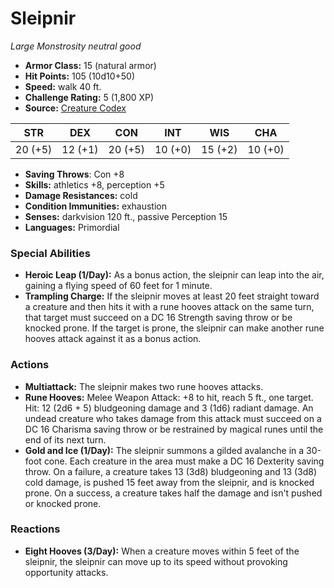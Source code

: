 # Sleipnir

*Large* *Monstrosity* *neutral good*

- **Armor Class:** 15 (natural armor)
- **Hit Points:** 105 (10d10+50)
- **Speed:** walk 40 ft.
- **Challenge Rating:** 5 (1,800 XP)
- **Source:** [Creature Codex](https://koboldpress.com/kpstore/product/creature-codex-for-5th-edition-dnd/)

| STR | DEX | CON | INT | WIS | CHA |
| --- | --- | --- | --- | --- | --- |
| 20 (+5) | 12 (+1) | 20 (+5) | 10 (+0) | 15 (+2) | 10 (+0) |

- **Saving Throws**: Con +8
- **Skills:** athletics +8, perception +5
- **Damage Resistances:** cold
- **Condition Immunities:** exhaustion
- **Senses:** darkvision 120 ft., passive Perception 15
- **Languages:** Primordial
### Special Abilities
- **Heroic Leap (1/Day):** As a bonus action, the sleipnir can leap into the air, gaining a flying speed of 60 feet for 1 minute.
- **Trampling Charge:** If the sleipnir moves at least 20 feet straight toward a creature and then hits it with a rune hooves attack on the same turn, that target must succeed on a DC 16 Strength saving throw or be knocked prone. If the target is prone, the sleipnir can make another rune hooves attack against it as a bonus action.
### Actions
- **Multiattack:** The sleipnir makes two rune hooves attacks.
- **Rune Hooves:** Melee Weapon Attack: +8 to hit, reach 5 ft., one target. Hit: 12 (2d6 + 5) bludgeoning damage and 3 (1d6) radiant damage. An undead creature who takes damage from this attack must succeed on a DC 16 Charisma saving throw or be restrained by magical runes until the end of its next turn.
- **Gold and Ice (1/Day):** The sleipnir summons a gilded avalanche in a 30-foot cone. Each creature in the area must make a DC 16 Dexterity saving throw. On a failure, a creature takes 13 (3d8) bludgeoning and 13 (3d8) cold damage, is pushed 15 feet away from the sleipnir, and is knocked prone. On a success, a creature takes half the damage and isn't pushed or knocked prone.
### Reactions
- **Eight Hooves (3/Day):** When a creature moves within 5 feet of the sleipnir, the sleipnir can move up to its speed without provoking opportunity attacks.
